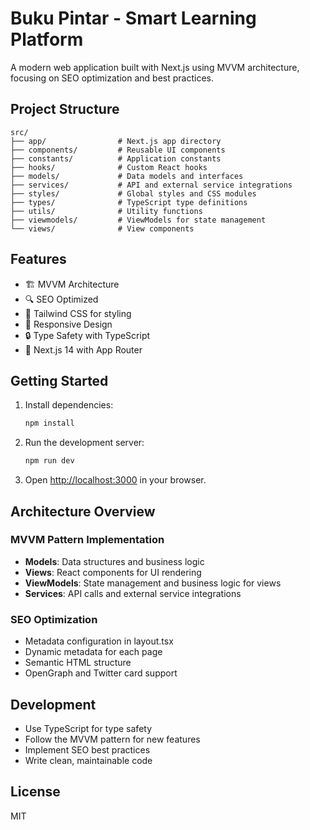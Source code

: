 # Buku Pintar - Smart Learning Platform

A modern web application built with Next.js using MVVM architecture, focusing on SEO optimization and best practices.

## Project Structure

```
src/
├── app/                # Next.js app directory
├── components/         # Reusable UI components
├── constants/          # Application constants
├── hooks/              # Custom React hooks
├── models/             # Data models and interfaces
├── services/           # API and external service integrations
├── styles/             # Global styles and CSS modules
├── types/              # TypeScript type definitions
├── utils/              # Utility functions
├── viewmodels/         # ViewModels for state management
└── views/              # View components
```

## Features

- 🏗️ MVVM Architecture
- 🔍 SEO Optimized
- 🎨 Tailwind CSS for styling
- 📱 Responsive Design
- 🔒 Type Safety with TypeScript
- 🚀 Next.js 14 with App Router

## Getting Started

1. Install dependencies:
   ```bash
   npm install
   ```

2. Run the development server:
   ```bash
   npm run dev
   ```

3. Open [http://localhost:3000](http://localhost:3000) in your browser.

## Architecture Overview

### MVVM Pattern Implementation

- **Models**: Data structures and business logic
- **Views**: React components for UI rendering
- **ViewModels**: State management and business logic for views
- **Services**: API calls and external service integrations

### SEO Optimization

- Metadata configuration in layout.tsx
- Dynamic metadata for each page
- Semantic HTML structure
- OpenGraph and Twitter card support

## Development

- Use TypeScript for type safety
- Follow the MVVM pattern for new features
- Implement SEO best practices
- Write clean, maintainable code

## License

MIT

